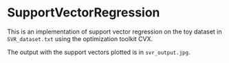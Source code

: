 # SupportVectorRegression

This is an implementation of support vector regression on the toy dataset in `SVR_dataset.txt` using the optimization toolkit CVX.

The output with the support vectors plotted is in `svr_output.jpg`.
